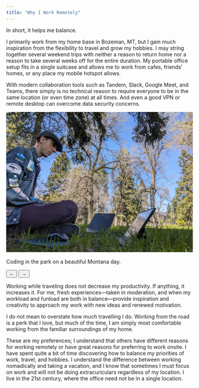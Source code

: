 ```yaml
---
title: "Why I Work Remotely"
---
```


In short, it helps me balance.

I primarily work from my home base in Bozeman, MT, but I gain much inspiration
from the flexibility to travel and grow my hobbies. I may string together
several weekend trips with neither a reason to return home nor a reason to
take several weeks off for the entire duration. My portable office setup fits
in a single suitcase and allows me to work from cafes, friends' homes, or
any place my mobile hotspot allows.

With modern collaboration tools such as Tandem, Slack, Google Meet, and Teams,
there simply is no technical reason to require everyone to be in the same
location (or even time zone) at all times. And even a good VPN or remote
desktop can overcome data security concerns.

<script style="text/javascript">
// Set filenames and captions.
var filenames = ["park.jpg", "focusnye.jpg", "nyc.jpg", "millelacs.jpg"];
var alttext = [
  "A person wearing a denim jacket sits on grass under a tree, looking at a notebook computer on the ground in front of them.",
  "Hundred of people dance in a large ballroom lit with a rainbow of lights. A video screen on the far wall says \"2024\" in gold script.",
  "Three people smile for a photo in a dark bar illuminated in red. The nighttime New Yor City skyline is visible out a window, with the Empire State Building prominently lit by bright white lights.",
  "A dawn twilight scene at a campground in a deciduous forest. There is a green pup tent in the foreground and a small white car parked in the background."
];
var captions = [
  "Coding in the park on a beautiful Montana day.",
  "Ringing in the new year at Lindy Focus in Asheville, NC. I spent a week working from a hotel suite during the day and dancing all night!",
  "Exploring NYC. I worked from my friend's apartment and enjoyed getting to know new nightlife.",
  "Camping at Mille Lacs, MN. This trip included both a week of actual time off for a family ruinion and another week working from a friend's house."
];

// Index of the displayed image and caption.
var idx = 0;

// Functions to update the image and caption.
function updateImage(){
  document.getElementById("galleryimage").src = "../assets/remote/" + filenames[idx]
  document.getElementById("galleryimage").alt = alttext[idx]
  document.getElementById("gallerycaption").innerText = captions[idx]
}
function prevImage(){
  if(idx > 0){
    idx--;
  } else {
    idx = filenames.length - 1
  }
  updateImage();
}
function nextImage(){
  if(idx < filenames.length - 1) {
    idx++;
  } else {
    idx = 0
  }
  updateImage();
}
</script>
<img id="galleryimage" src="../assets/remote/park.jpg" alt="A person wearing a denim jacket sits on grass under a tree, looking at a notebook computer on the ground in front of them." />
<p id="gallerycaption">
Coding in the park on a beautiful Montana day.
</p>
<span id="gallerybuttons">
<button name="previmage" id="previmage" onclick="prevImage()">&larr;</button>
<button name="nextimage" id="nextimage" onclick="nextImage()">&rarr;</button>
</span>

Working while traveling does not decrease my productivity. If anything, it
increases it. For me, fresh experiences&mdash;taken in moderation, and when
my workload and funload are both in balance&mdash;provide inspiration and
creativity to approach my work with new ideas and renewed motivation.

I do not mean to overstate how much travelling I do. Working from the road is
a perk that I love, but much of the time, I am simply most comfortable working
from the familiar surroundings of my home.

These are my preferences; I understand that others have different reasons for
working remotely or have great reasons for preferring to work onsite. I have
spent quite a bit of time discovering how to balance my priorities of work,
travel, and hobbies. I understand the difference between working nomadically
and taking a vacation, and I know that sometimes I must focus on work and will
not be doing extracuriculars regardless of my location. I live in the 21st
century, where the office need not be in a single location.


